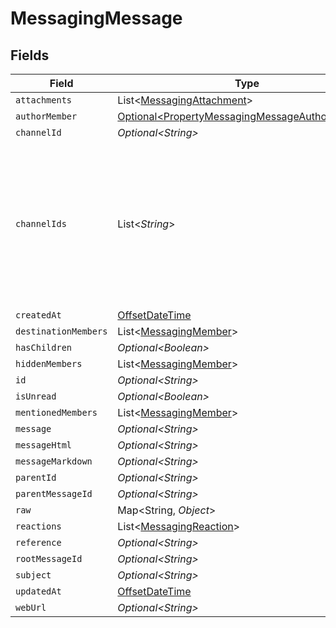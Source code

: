 # MessagingMessage


## Fields

| Field                                                                                                                 | Type                                                                                                                  | Required                                                                                                              | Description                                                                                                           |
| --------------------------------------------------------------------------------------------------------------------- | --------------------------------------------------------------------------------------------------------------------- | --------------------------------------------------------------------------------------------------------------------- | --------------------------------------------------------------------------------------------------------------------- |
| `attachments`                                                                                                         | List\<[MessagingAttachment](../../models/shared/MessagingAttachment.md)>                                              | :heavy_minus_sign:                                                                                                    | N/A                                                                                                                   |
| `authorMember`                                                                                                        | [Optional\<PropertyMessagingMessageAuthorMember>](../../models/shared/PropertyMessagingMessageAuthorMember.md)        | :heavy_minus_sign:                                                                                                    | N/A                                                                                                                   |
| `channelId`                                                                                                           | *Optional\<String>*                                                                                                   | :heavy_minus_sign:                                                                                                    | N/A                                                                                                                   |
| `channelIds`                                                                                                          | List\<*String*>                                                                                                       | :heavy_minus_sign:                                                                                                    | Represents the IDs of all channels to which the message is sent. Identifies the channels where the message is posted. |
| `createdAt`                                                                                                           | [OffsetDateTime](https://docs.oracle.com/javase/8/docs/api/java/time/OffsetDateTime.html)                             | :heavy_minus_sign:                                                                                                    | N/A                                                                                                                   |
| `destinationMembers`                                                                                                  | List\<[MessagingMember](../../models/shared/MessagingMember.md)>                                                      | :heavy_minus_sign:                                                                                                    | N/A                                                                                                                   |
| `hasChildren`                                                                                                         | *Optional\<Boolean>*                                                                                                  | :heavy_minus_sign:                                                                                                    | N/A                                                                                                                   |
| `hiddenMembers`                                                                                                       | List\<[MessagingMember](../../models/shared/MessagingMember.md)>                                                      | :heavy_minus_sign:                                                                                                    | N/A                                                                                                                   |
| `id`                                                                                                                  | *Optional\<String>*                                                                                                   | :heavy_minus_sign:                                                                                                    | N/A                                                                                                                   |
| `isUnread`                                                                                                            | *Optional\<Boolean>*                                                                                                  | :heavy_minus_sign:                                                                                                    | N/A                                                                                                                   |
| `mentionedMembers`                                                                                                    | List\<[MessagingMember](../../models/shared/MessagingMember.md)>                                                      | :heavy_minus_sign:                                                                                                    | N/A                                                                                                                   |
| `message`                                                                                                             | *Optional\<String>*                                                                                                   | :heavy_minus_sign:                                                                                                    | N/A                                                                                                                   |
| `messageHtml`                                                                                                         | *Optional\<String>*                                                                                                   | :heavy_minus_sign:                                                                                                    | N/A                                                                                                                   |
| `messageMarkdown`                                                                                                     | *Optional\<String>*                                                                                                   | :heavy_minus_sign:                                                                                                    | N/A                                                                                                                   |
| `parentId`                                                                                                            | *Optional\<String>*                                                                                                   | :heavy_minus_sign:                                                                                                    | N/A                                                                                                                   |
| `parentMessageId`                                                                                                     | *Optional\<String>*                                                                                                   | :heavy_minus_sign:                                                                                                    | N/A                                                                                                                   |
| `raw`                                                                                                                 | Map\<String, *Object*>                                                                                                | :heavy_minus_sign:                                                                                                    | N/A                                                                                                                   |
| `reactions`                                                                                                           | List\<[MessagingReaction](../../models/shared/MessagingReaction.md)>                                                  | :heavy_minus_sign:                                                                                                    | N/A                                                                                                                   |
| `reference`                                                                                                           | *Optional\<String>*                                                                                                   | :heavy_minus_sign:                                                                                                    | N/A                                                                                                                   |
| `rootMessageId`                                                                                                       | *Optional\<String>*                                                                                                   | :heavy_minus_sign:                                                                                                    | N/A                                                                                                                   |
| `subject`                                                                                                             | *Optional\<String>*                                                                                                   | :heavy_minus_sign:                                                                                                    | N/A                                                                                                                   |
| `updatedAt`                                                                                                           | [OffsetDateTime](https://docs.oracle.com/javase/8/docs/api/java/time/OffsetDateTime.html)                             | :heavy_minus_sign:                                                                                                    | N/A                                                                                                                   |
| `webUrl`                                                                                                              | *Optional\<String>*                                                                                                   | :heavy_minus_sign:                                                                                                    | N/A                                                                                                                   |
